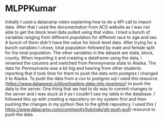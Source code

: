 # MLPPKumar

Initially I used  a datacamp video explaining how to do a API call to import data. After that I used the documentation from ACS website as I was not able to get the block level data pulled using that video. 
I tried a bunch of variables ranging from different population for different race to age and sex. A bunch of them didn't have the value for block level data. After trying for a bunch variables I chose, total population followed by male and female split for the total population. The other variables in the dataset are state, block, county.
When importing it and creating a dataframe using the data, i renamed the columns and switched from Pennsylvania state to Alaska. The data for Pennsylvania was a bit big and hearing from other students reporting that it took time for them to push the data onto postgres I changed it to Alaska. 
To push the data from a csv to postgres sql I used this resource (https://www.dataquest.io/blog/loading-data-into-postgres/) to push the data to the server. One thing that we had to do was to commit changes to the server and I was stuck at it as I couldn't see my table in the database. 
I followed this up with creating a repository on my system first and then pushing the changes in my python files to the githib repository. I used this ( https://www.datacamp.com/community/tutorials/git-push-pull) resource to push the data. 
